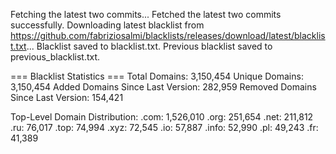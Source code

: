 Fetching the latest two commits...
Fetched the latest two commits successfully.
Downloading latest blacklist from https://github.com/fabriziosalmi/blacklists/releases/download/latest/blacklist.txt...
Blacklist saved to blacklist.txt.
Previous blacklist saved to previous_blacklist.txt.

=== Blacklist Statistics ===
Total Domains: 3,150,454
Unique Domains: 3,150,454
Added Domains Since Last Version: 282,959
Removed Domains Since Last Version: 154,421

Top-Level Domain Distribution:
  .com: 1,526,010
  .org: 251,654
  .net: 211,812
  .ru: 76,017
  .top: 74,994
  .xyz: 72,545
  .io: 57,887
  .info: 52,990
  .pl: 49,243
  .fr: 41,389
